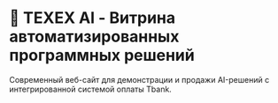 # 🚀 TEXEX AI - Витрина автоматизированных программных решений

Современный веб-сайт для демонстрации и продажи AI-решений с интегрированной системой оплаты Tbank.

